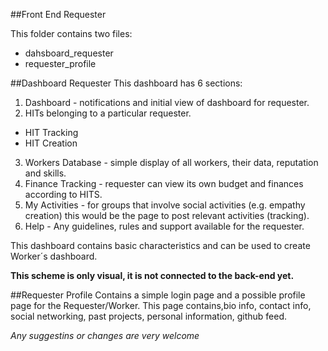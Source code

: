 ##Front End Requester

This folder contains two files:

* dahsboard_requester
* requester_profile

##Dashboard Requester
This dashboard has 6 sections:

1. Dashboard - notifications and initial view of dashboard for requester.
2. HITs belonging to a particular requester.
  * HIT Tracking
  * HIT Creation

3. Workers Database - simple display of all workers, their data, reputation and skills.
4. Finance Tracking - requester can view its own budget and finances according to HITS.
5. My Activities - for groups that involve social activities (e.g. empathy creation) this would be the page to post relevant activities (tracking).
6. Help - Any guidelines, rules and support available for the requester.


This dashboard contains basic characteristics and can be used to create Worker´s dashboard.

**This scheme is only visual, it is not connected to the back-end yet.** 

##Requester Profile
Contains a simple login page and a possible profile page for the Requester/Worker. This page contains,bio info, contact info, social networking, past projects, personal information, github feed. 

*Any suggestins or changes are very welcome*
